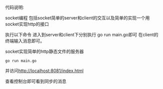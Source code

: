 代码说明:

socket编程 包括socket简单的server和client的交互以及简单的实现一个用socket实现http的接口

执行以下命令
进入到server和client下分别执行 go run main.go即可
在client的终端输入消息即可。

socket实现简单的http静态文件的服务器
```
go run main.go
```

并访问[http://localhost:8081/index.html](http://localhost:8081/index.html)

查看控制台即可看到同步的消息
